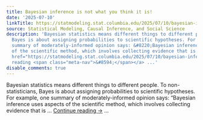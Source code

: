 ```yaml
---
title: Bayesian inference is not what you think it is!
date: '2025-07-10'
linkTitle: https://statmodeling.stat.columbia.edu/2025/07/10/bayesian-inference-is-not-what-you-think-it-is/
source: Statistical Modeling, Causal Inference, and Social Science
description: 'Bayesian statistics means different things to different people. To non-statisticians,
  Bayes is about assigning probabilities to scientific hypotheses. For example, one
  summary of moderately-informed opinion says: &#8220;Bayesian inference uses aspects
  of the scientific method, which involves collecting evidence that is &#8230; <a
  href="https://statmodeling.stat.columbia.edu/2025/07/10/bayesian-inference-is-not-what-you-think-it-is/">Continue
  reading <span class="meta-nav">&#8594;</span></a> ...'
disable_comments: true
---
```

Bayesian statistics means different things to different people. To non-statisticians, Bayes is about assigning probabilities to scientific hypotheses. For example, one summary of moderately-informed opinion says: &#8220;Bayesian inference uses aspects of the scientific method, which involves collecting evidence that is &#8230; <a href="https://statmodeling.stat.columbia.edu/2025/07/10/bayesian-inference-is-not-what-you-think-it-is/">Continue reading <span class="meta-nav">&#8594;</span></a> ...